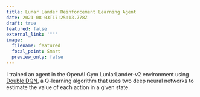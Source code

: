 ```yaml
---
title: Lunar Lander Reinforcement Learning Agent
date: 2021-08-03T17:25:13.778Z
draft: true
featured: false
external_link: '""'
image:
  filename: featured
  focal_point: Smart
  preview_only: false
---
```

I trained an agent in the OpenAI Gym LunlarLander-v2 environment using  [Double DQN](https://arxiv.org/pdf/1509.06461.pdf),  a Q-learning algorithm that uses two deep neural networks to estimate the value of each action in a given state.